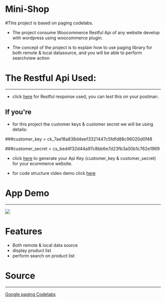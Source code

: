 # Mini-Shop
#This project is based on paging codelabs. 

* The project consume Woocommerce Restful Api of any website develop with wordpress using woocommerce plugin.

* The concept of the project is to explain how to use paging library for both remote & local datasource, and you will be able to perform searchview action 


# The Restful Api Used:
-------------------------
* click [here](https://www.akwe.com.ng/wp-json/wc/v3/products?per_page=50&consumer_key=ck_7ae18a838d4eef3321447c5fdfd88c96020d0f48&consumer_secret=cs_bed4f32d44a97c8bb6e7d23fb3a00b1c762e1969) for Restful response used, you can test this on your postman.

## If you're 

* for this project the customer keys & customer secret we will be using details:

###customer_key = ck_7ae18a838d4eef3321447c5fdfd88c96020d0f48

###customer_secret = cs_bed4f32d44a97c8bb6e7d23fb3a00b1c762e1969

* click [here](https://docs.woocommerce.com/document/woocommerce-rest-api/) to generate your Api Key (customer_key & customer_secret) for your ecommerce website.

* for code structure video demo click [here](https://youtu.be/2ZdmpKbACF8)

# App Demo
------------
![](https://github.com/ayetolusamuel/Mini-Shop/blob/master/images/app-demooo.gif)


# Features
* Both remote & local data source
* display product list
* perform search on product list

# Source
-------------------------------
[Google paging Codelabs](https://codelabs.developers.google.com/codelabs/android-paging/)
